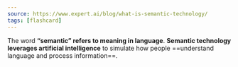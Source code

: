 ```yaml
---
source: https://www.expert.ai/blog/what-is-semantic-technology/
tags: [flashcard]
---
```


The word **“semantic” refers to meaning in language**. **Semantic technology leverages artificial intelligence** to simulate how people ==understand language and process information==.
